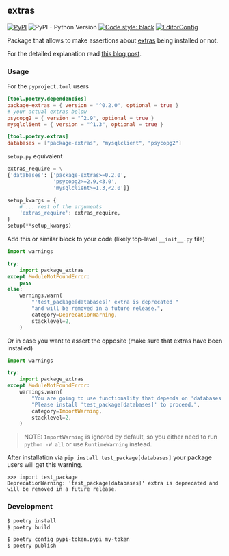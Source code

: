 ## extras

[![PyPI](https://img.shields.io/pypi/v/package-extras)](https://pypi.org/project/package-extras/)
![PyPI - Python Version](https://img.shields.io/pypi/pyversions/package-extras)
[![Code style: black](https://img.shields.io/badge/code%20style-black-000000.svg)](https://github.com/psf/black)
[![EditorConfig](https://img.shields.io/badge/-EditorConfig-lightgrey?logo=editorconfig)](https://editorconfig.org/)

Package that allows to make assertions about [extras](https://packaging.python.org/en/latest/tutorials/installing-packages/#installing-extras) being installed or not.

For the detailed explanation read [this blog post](#).

### Usage

For the `pyproject.toml` users

```toml
[tool.poetry.dependencies]
package-extras = { version = "^0.2.0", optional = true }
# your actual extras below
psycopg2 = { version = "^2.9", optional = true }
mysqlclient = { version = "^1.3", optional = true }

[tool.poetry.extras]
databases = ["package-extras", "mysqlclient", "psycopg2"]
```

`setup.py` equivalent

```python
extras_require = \
{'databases': ['package-extras>=0.2.0',
               'psycopg2>=2.9,<3.0',
               'mysqlclient>=1.3,<2.0']}

setup_kwargs = {
    # ... rest of the arguments
    'extras_require': extras_require,
}
setup(**setup_kwargs)
```

Add this or similar block to your code (likely top-level `__init__.py` file)

```python
import warnings

try:
    import package_extras
except ModuleNotFoundError:
    pass
else:
    warnings.warn(
        "'test_package[databases]' extra is deprecated "
        "and will be removed in a future release.",
        category=DeprecationWarning,
        stacklevel=2,
    )
```

Or in case you want to assert the opposite (make sure that extras have been installed)

```python
import warnings

try:
    import package_extras
except ModuleNotFoundError:
    warnings.warn(
        "You are going to use functionality that depends on 'databases' extras. "
        "Please install 'test_package[databases]' to proceed.",
        category=ImportWarning,
        stacklevel=2,
    )
```

> NOTE: `ImportWarning` is ignored by default, so you either need to run `python -W all` or use `RuntimeWarning` instead.

After installation via `pip install test_package[databases]` your package users will get this warning.

```console
>>> import test_package
DeprecationWarning: 'test_package[databases]' extra is deprecated and will be removed in a future release.
```

### Development

```bash
$ poetry install
$ poetry build

$ poetry config pypi-token.pypi my-token
$ poetry publish
```
